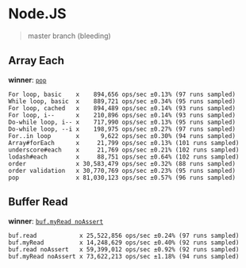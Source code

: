 Node.JS
=======

> master branch (bleeding)

Array Each
----------
**winner**: [`pop`](https://github.com/majimboo/benchmarks/blob/master/javascript/array_loop.js#L100)

    For loop, basic    x    894,656 ops/sec ±0.13% (97 runs sampled)
    While loop, basic  x    889,721 ops/sec ±0.34% (95 runs sampled)
    For loop, cached   x    894,489 ops/sec ±0.14% (93 runs sampled)
    For loop, i--      x    210,896 ops/sec ±0.14% (93 runs sampled)
    Do-while loop, i-- x    717,990 ops/sec ±0.13% (95 runs sampled)
    Do-while loop, --i x    198,975 ops/sec ±0.27% (97 runs sampled)
    For..in loop       x      9,622 ops/sec ±0.30% (94 runs sampled)
    Array#forEach      x     21,799 ops/sec ±0.13% (101 runs sampled)
    underscore#each    x     21,769 ops/sec ±0.21% (102 runs sampled)
    lodash#each        x     88,751 ops/sec ±0.64% (102 runs sampled)
    order              x 30,583,479 ops/sec ±0.32% (88 runs sampled)
    order validation   x 30,770,769 ops/sec ±0.23% (95 runs sampled)
    pop                x 81,030,123 ops/sec ±0.57% (96 runs sampled)

Buffer Read
-----------
**winner**: [`buf.myRead noAssert`](https://github.com/majimboo/benchmarks/blob/master/javascript/buf_read.js#L165)

    buf.read            x 25,522,856 ops/sec ±0.24% (97 runs sampled)
    buf.myRead          x 14,248,629 ops/sec ±0.40% (92 runs sampled)
    buf.read noAssert   x 59,399,012 ops/sec ±0.92% (92 runs sampled)
    buf.myRead noAssert x 73,622,213 ops/sec ±1.18% (94 runs sampled)
